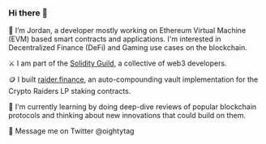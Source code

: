 ### Hi there 👋

<!--
**Oighty/Oighty** is a ✨ _special_ ✨ repository because its `README.md` (this file) appears on your GitHub profile.

Here are some ideas to get you started:

- 🔭 I’m currently working on ...
- 🌱 I’m currently learning ...
- 👯 I’m looking to collaborate on ...
- 🤔 I’m looking for help with ...
- 💬 Ask me about ...
- 📫 How to reach me: ...
- 😄 Pronouns: ...
- ⚡ Fun fact: ...
-->


👋  I’m Jordan, a developer mostly working on Ethereum Virtual Machine (EVM) based smart contracts and applications. I'm interested in Decentralized Finance (DeFi) and Gaming use cases on the blockchain.

⚔️ I am part of the [Solidity Guild](https://solidityguild.com), a collective of web3 developers.

🪙  I built [raider.finance](https://raider.finance), an auto-compounding vault implementation for the Crypto Raiders LP staking contracts.
  
🌱  I'm currently learning by doing deep-dive reviews of popular blockchain protocols and thinking about new innovations that could build on them.

📱  Message me on Twitter @oightytag
